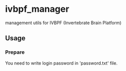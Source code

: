 # ivbpf_manager
management utils for IVBPF (Invertebrate Brain Platform)

## Usage
### Prepare
You need to write login password in 'password.txt' file.

